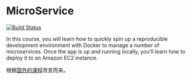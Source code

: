 # MicroService

[![Build Status](https://travis-ci.org/thj8/microService.svg?branch=master)](https://travis-ci.org/thj8/microService)

In this course, you will learn how to quickly spin up a reproducible development environment with Docker to manage a number of microservices. Once the app is up and running locally, you’ll learn how to deploy it to an Amazon EC2 instance.

根据[国外的课程](https://testdriven.io/courses/microservices-with-docker-flask-and-react/)改变而来。
